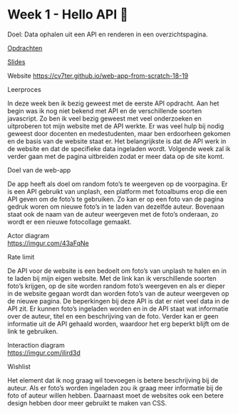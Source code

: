# Week 1 - Hello API 🐒

Doel: Data ophalen uit een API en renderen in een overzichtspagina.

[Opdrachten](https://drive.google.com/open?id=1OVhWQNaCgSluYviTKKWcApkyPd23xow1PiExb8GYANM)

[Slides](https://drive.google.com/open?id=1Rjl9xqXoKniQSRJPdkU1O5YwWC33SJK8KiV0a-H_xZU)



Website
https://cv7ter.github.io/web-app-from-scratch-18-19


Leerproces

In deze week ben ik bezig geweest met de eerste API opdracht. Aan het begin was ik nog niet bekend met API en de verschillende soorten javascript. Zo ben ik veel bezig geweest met veel onderzoeken en uitproberen tot mijn website met de API werkte. Er was veel hulp bij nodig geweest door docenten en medestudenten, maar ben erdoorheen gekomen en de basis van de website staat er. Het belangrijkste is dat de API werk in de website en dat de specifieke data ingeladen wordt. Volgende week zal ik verder gaan met de pagina uitbreiden zodat er meer data op de site komt.

Doel van de web-app

De app heeft als doel om random foto’s te weergeven op de voorpagina. Er is een API gebruikt van unplash, een platform met fotoalbums erop die een API geven om de foto’s te gebruiken. Zo kan er op een foto van de pagina gedruk woren om nieuwe foto’s in te laden van dezelfde auteur. Bovenaan staat ook de naam van de auteur weergeven met de foto’s onderaan, zo wordt er een nieuwe fotocollage gemaakt.

Actor diagram <br>
https://imgur.com/43aFqNe

Rate limit

De API voor de website is een bedoelt om foto’s van unplash te halen en in te laden bij mijn eigen website. Met de link kan ik verschillende soorten foto’s krijgen, op de site worden random foto’s weergeven en als er dieper in de website gegaan wordt dan worden foto’s van de auteur weergeven op de nieuwe pagina.
De beperkingen bij deze API is dat er niet veel data in de API zit. Er kunnen foto’s ingeladen worden en in de API staat wat informatie over de auteur, titel en een beschrijving van de foto. Verder kan er geen informatie uit de API gehaald worden, waardoor het erg beperkt blijft om de link te gebruiken.


Interaction diagram <br >
https://imgur.com/iIird3d
 

Wishlist

Het element dat ik nog graag wil toevoegen is betere beschrijving bij de auteur. Als er foto’s worden ingeladen zou ik graag meer informatie bij de foto of auteur willen hebben. 
Daarnaast moet de websites ook een betere design hebben door meer gebruikt te maken van CSS. 
